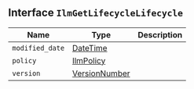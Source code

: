 ## Interface `IlmGetLifecycleLifecycle`

| Name | Type | Description |
| - | - | - |
| `modified_date` | [DateTime](./DateTime.md) | &nbsp; |
| `policy` | [IlmPolicy](./IlmPolicy.md) | &nbsp; |
| `version` | [VersionNumber](./VersionNumber.md) | &nbsp; |
